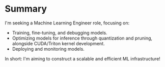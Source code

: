 # Summary

I'm seeking a Machine Learning Engineer role, focusing on:

- Training, fine-tuning, and debugging models.
- Optimizing models for inference through quantization and pruning, alongside CUDA/Triton kernel development.
- Deploying and monitoring models.

In short: I'm aiming to construct a scalable and efficient ML infrastructure!